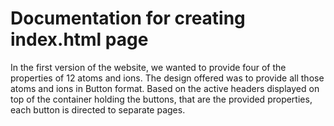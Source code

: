 # Documentation for creating index.html page
In the first version of the website, we wanted to provide four of the properties of 12 atoms and ions.
The design offered was to provide all those atoms and ions in Button format.
Based on the active headers displayed on top of the container holding the buttons, that are the provided properties, each button is directed to separate pages.
